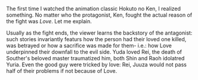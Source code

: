 The first time I watched the animation classic Hokuto no Ken, I realized something. No matter who the protagonist, Ken, fought the actual reason of the fight was _Love_. Let me explain.

Usually as the fight ends, the viewer learns the backstory of the antagonist: such stories invariantly featurs how the person had their loved one killed, was betrayed or how a sacrifice was made for them- i.e.: how Love underpinned their downfall to the evil side. Yuda loved Rei, the death of Souther's beloved master traumatized him, both Shin and Raoh idolatred Yuria. Even the good guy were tricked by love: Rei, Juuza would not pass half of their problems if not because of Love.

